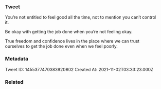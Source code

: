 ### Tweet
You’re not entitled to feel good all the time, not to mention you can’t control it.

Be okay with getting the job done when you’re not feeling okay.

True freedom and confidence lives in the place where we can trust ourselves to get the job done even when we feel poorly.

### Metadata
Tweet ID: 1455377470383820802
Created At: 2021-11-02T03:33:23.000Z

### Related

